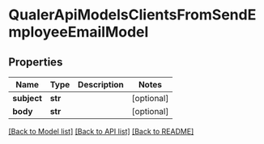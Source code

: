 # QualerApiModelsClientsFromSendEmployeeEmailModel

## Properties
Name | Type | Description | Notes
------------ | ------------- | ------------- | -------------
**subject** | **str** |  | [optional] 
**body** | **str** |  | [optional] 

[[Back to Model list]](../README.md#documentation-for-models) [[Back to API list]](../README.md#documentation-for-api-endpoints) [[Back to README]](../README.md)

